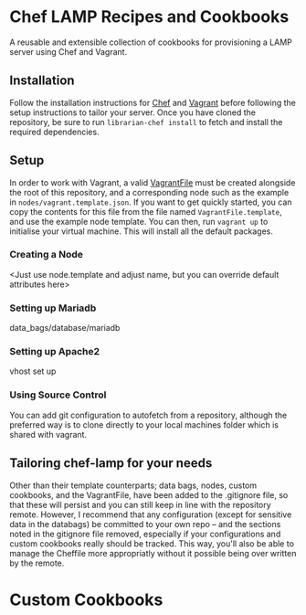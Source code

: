 Chef LAMP Recipes and Cookbooks
===================
A reusable and extensible collection of cookbooks for provisioning a LAMP server using Chef and Vagrant.

## Installation
Follow the installation instructions for [Chef](https://downloads.chef.io/) and [Vagrant](https://www.vagrantup.com/downloads.html) before following the setup instructions to tailor your server.
Once you have cloned the repository, be sure to run `librarian-chef install` to fetch and install the required dependencies.

## Setup
In order to work with Vagrant, a valid [VagrantFile](https://www.vagrantup.com/docs/vagrantfile/) must be created alongside the root of this repository, and a corresponding node such as the example in `nodes/vagrant.template.json`.
If you want to get quickly started, you can copy the contents for this file from the file named `VagrantFile.template`, and use the example node template.
You can then, run `vagrant up` to initialise your virtual machine. This will install all the default packages.

### Creating a Node
<Node chef explanation>

<Just use node.template and adjust name, but you can override default attributes here>

### Setting up Mariadb
data_bags/database/mariadb

### Setting up Apache2
vhost set up

### Using Source Control
You can add git configuration to autofetch from a repository, although the preferred way is to clone directly to your local machines folder which is shared with vagrant.

## Tailoring chef-lamp for your needs
Other than their template counterparts; data bags, nodes, custom cookbooks, and the VagrantFile, have been added to the .gitignore file, so that these will persist and you can still keep in line with the repository remote.
However, I recommend that any configuration (except for sensitive data in the databags) be committed to your own repo – and the sections noted in the gitignore file removed, especially if your configurations and custom cookbooks really should be tracked. This way, you'll also be able to manage the Cheffile more appropriatly without it possible being over written by the remote.

# Custom Cookbooks